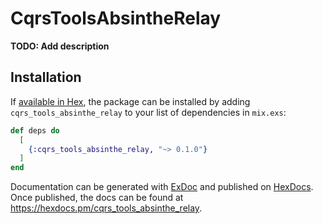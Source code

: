 # CqrsToolsAbsintheRelay

**TODO: Add description**

## Installation

If [available in Hex](https://hex.pm/docs/publish), the package can be installed
by adding `cqrs_tools_absinthe_relay` to your list of dependencies in `mix.exs`:

```elixir
def deps do
  [
    {:cqrs_tools_absinthe_relay, "~> 0.1.0"}
  ]
end
```

Documentation can be generated with [ExDoc](https://github.com/elixir-lang/ex_doc)
and published on [HexDocs](https://hexdocs.pm). Once published, the docs can
be found at <https://hexdocs.pm/cqrs_tools_absinthe_relay>.

